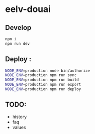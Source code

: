 # eelv-douai

## Develop

```sh
npm i
npm run dev
```

## Deploy :
```sh
NODE_ENV=production node bin/authorize
NODE_ENV=production npm run sync
NODE_ENV=production npm run build
NODE_ENV=production npm run export
NODE_ENV=production npm run deploy
```

## TODO:
- history
- faq
- values
